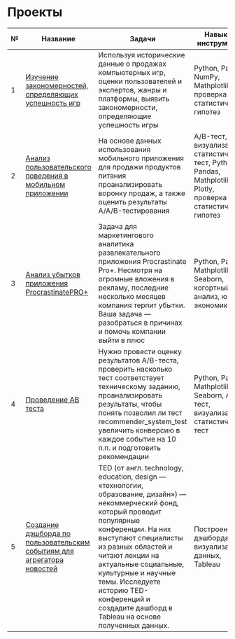 # Проекты

| №  | Название  |  Задачи | Навыки и инструменты  |   
|---|---|---|---|
|  1 | [Изучение закономерностей, определяющих успешность игр](https://github.com/maacadamiaa/project_2/tree/main/Success%20of%20games)  | Используя исторические данные о продажах компьютерных игр, оценки пользователей и экспертов, жанры и платформы, выявить закономерности, определяющие успешность игры   | Python, Pandas, NumPy, Mathplotlib, проверка статистических гипотез  |   
|  2 | [Анализ пользовательского поведения в мобильном приложении](https://github.com/maacadamiaa/project_2/tree/main/Analysis%20of%20user%20behavior%20in%20a%20mobile%20application)  | На основе данных использования мобильного приложения для продажи продуктов питания проанализировать воронку продаж, а также оценить результаты A/A/B-тестирования   | A/B-тест, визуализация, статистический тест, Python, Pandas, Mathplotlib, Plotly, проверка статистических гипотез |   
|  3 |  [Анализ убытков приложения ProcrastinatePRO+](https://github.com/maacadamiaa/project_2/tree/main/Loss%20analysis%20of%20the%20ProcrastinatePRO%20application%2B) | Задача для маркетингового аналитика развлекательного приложения Procrastinate Pro+. Несмотря на огромные вложения в рекламу, последние несколько месяцев компания терпит убытки. Ваша задача — разобраться в причинах и помочь компании выйти в плюс  | Python, Pandas, Mathplotlib, Seaborn, когортный анализ, юнит-экономика |   
|  4 |  [Проведение АВ теста](https://github.com/maacadamiaa/project_2/tree/main/AB%20test) | Нужно провести оценку результатов A/B-теста, проверить насколько тест соответствует техническому заданию, проанализировать результаты, чтобы понять позволил ли тест recommender_system_test увеличить конверсию в каждое событие на 10 п.п. и подготовить рекомендации  | Python, Pandas, Mathplotlib, Seaborn, A/B-тест, визуализация, статистический тест |   
|  5 |  [Создание дэшборда по пользовательским событиям для агрегатора новостей](https://public.tableau.com/shared/QXT7PPKGT?:display_count=n&:origin=viz_share_link) | TED (от англ. technology, education, design — «технологии, образование, дизайн») — некоммерческий фонд, который проводит популярные конференции. На них выступают специалисты из разных областей и читают лекции на актуальные социальные, культурные и научные темы. Исследуете историю TED-конференций и создадите дашборд в Tableau на основе полученных данных.  | Построение дэшборда, визуализация данных, Tableau | 
